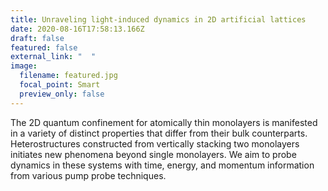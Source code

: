```yaml
---
title: Unraveling light-induced dynamics in 2D artificial lattices
date: 2020-08-16T17:58:13.166Z
draft: false
featured: false
external_link: "  "
image:
  filename: featured.jpg
  focal_point: Smart
  preview_only: false
---
```

The 2D quantum confinement for atomically thin monolayers is manifested in a variety of distinct properties that differ from their bulk counterparts. Heterostructures constructed from vertically stacking two monolayers initiates new phenomena beyond single monolayers. We aim to probe dynamics in these systems with time, energy, and momentum information from various pump probe techniques.